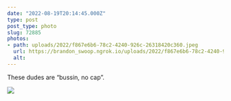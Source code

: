 ```yaml
---
date: "2022-08-19T20:14:45.000Z"
type: post 
post_type: photo
slug: 72885
photos: 
- path: uploads/2022/f867e6b6-78c2-4240-926c-26318420c360.jpeg
  url: https://brandon_swoop.ngrok.io/uploads/2022/f867e6b6-78c2-4240-926c-26318420c360.jpeg
  alt: 
---
```

These dudes are “bussin, no cap”.


![](/uploads/2022/f867e6b6-78c2-4240-926c-26318420c360.jpeg)
